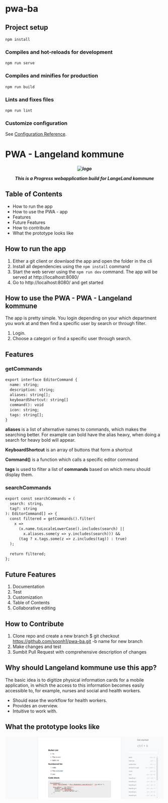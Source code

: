 # pwa-ba

## Project setup
```
npm install
```

### Compiles and hot-reloads for development
```
npm run serve
```

### Compiles and minifies for production
```
npm run build
```

### Lints and fixes files
```
npm run lint
```

### Customize configuration
See [Configuration Reference](https://cli.vuejs.org/config/).

# PWA - Langeland kommune


<h5 align="center"><img width="300" src="https://langelandkommune.dk/Files/Images/Langeland.svg" alt="logo">
  <p>This is a Progress webapplication build for LangeLand kommune</p>
</h5>



## Table of Contents
* How to run the app
* How to use the PWA - app
* Features
* Future Features
* How to contribute
* What the prototype looks like

## How to run the app
1. Either a git client or downlaod the app and open the folder in the cli
2. Install all dependencies using the `npm install` command
3. Start the web server using the `npm run dev` command. The app will be served at http://localhost:8080/
4. Go to http://localhost:8080/ and get started

## How to use the PWA - PWA - Langeland kommune
The app is pretty simple. You login depending on your which department you work at and then find a specific user by search or through filter.
1. Login.
2. Choose a categori or find a specific user through search.

## Features

### getCommands
```
export interface EditorCommand {
  name: string;
  description: string;
  aliases: string[];
  keyboardShortcut: string[]
  command(): void
  icon: string;
  tags: string[];
}
``` 

**aliases** is a list of alternative names to commands, which makes the searching better. For example can bold have the alias heavy, when doing a search for heavy bold will appear.

**KeyboardShortcut** is an array of buttons that form a shortcut

**Command()** is a function which calls a specific editor command

**tags** is used to filter a list of **commands** based on which menu should display them.

### searchCommands
```
export const searchCommands = (
  search: string,
  tag?: string
): EditorCommand[] => {
  const filtered = getCommands().filter(
    x =>
      (x.name.toLocaleLowerCase().includes(search) ||
        x.aliases.some(y => y.includes(search))) &&
      (tag ? x.tags.some(z => z.includes(tag)) : true)
  );

  return filtered;
};
```

## Future Features
1. Documentation
2. Test
3. Customization
4. Table of Contents
5. Collaborative editing

## How to Contribute
1. Clone repo and create a new branch $ git checkout https://github.com/soonh1/pwa-ba.git -b name for new branch
2. Make changes and test
3. Sumbit Pull Request with comprehensive description of changes

## Why should Langeland kommune use this app?
The basic idea is to digitize physical information cards for a mobile application,
in which the access to this information becomes easily accessible to, for example, nurses and
social and health workers.

* Should ease the workflow for health workers.
* Provides an overview.
* Intuitive to work with. 

## What the prototype looks like
![Prototype image](https://github.com/Tjimbaa/mockjson/blob/main/rte.png)


